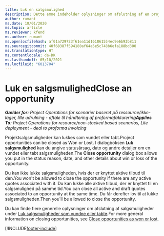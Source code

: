 ```yaml
---
title: Luk en salgsmulighed
description: Dette emne indeholder oplysninger om afslutning af en projektsalgsmulighed.
author: rumant
ms.date: 10/01/2020
ms.topic: article
ms.reviewer: kfend
ms.author: rumant
ms.openlocfilehash: af01a729723f61ea11d161861554ec9e6b93b811
ms.sourcegitcommit: 40f68387f594180af64a5e5c748b6efa188bd300
ms.translationtype: HT
ms.contentlocale: da-DK
ms.lasthandoff: 05/10/2021
ms.locfileid: "6013704"
---
```

# <a name="close-an-opportunity"></a><span data-ttu-id="77079-103">Luk en salgsmulighed</span><span class="sxs-lookup"><span data-stu-id="77079-103">Close an opportunity</span></span>

<span data-ttu-id="77079-104">_**Gælder for:** Project Operations for scenarier baseret på ressource/ikke-lager, lille udrulning - aftale til håndtering af proformafakturering_</span><span class="sxs-lookup"><span data-stu-id="77079-104">_**Applies To:** Project Operations for resource/non-stocked based scenarios, Lite deployment - deal to proforma invoicing_</span></span>

<span data-ttu-id="77079-105">Projektsalgsmuligheder kan lukkes som vundet eller tabt.</span><span class="sxs-lookup"><span data-stu-id="77079-105">Project opportunities can be closed as Won or Lost.</span></span> <span data-ttu-id="77079-106">I dialogboksen **Luk salgsmulighed** kan du angive statusårsag, dato og andre detaljer om en vundet eller tabt salgsmuligheden.</span><span class="sxs-lookup"><span data-stu-id="77079-106">The **Close opportunity** dialog box allows you put in the status reason, date, and other details about win or loss of the opportunity.</span></span>

<span data-ttu-id="77079-107">Du kan ikke lukke salgsmuligheden, hvis der er knyttet aktive tilbud til den.</span><span class="sxs-lookup"><span data-stu-id="77079-107">You won't be allowed to close the opportunity if there are any active quotes associated with it.</span></span> <span data-ttu-id="77079-108">Du kan lukke alle aktive tilbud, der er knyttet til en salgsmulighed på samme tid.</span><span class="sxs-lookup"><span data-stu-id="77079-108">You can close all active and draft quotes associated to an opportunity at the same time.</span></span> <span data-ttu-id="77079-109">Du får derefter lov til at lukke salgsmuligheden.</span><span class="sxs-lookup"><span data-stu-id="77079-109">Then you'll be allowed to close the opportunity.</span></span>

<span data-ttu-id="77079-110">Du kan finde flere generelle oplysninger om afslutning af salgsmuligheder under [Luk salgsmuligheder som vundne eller tabte](/dynamics365/sales-enterprise/close-opportunity-won-lost-sales).</span><span class="sxs-lookup"><span data-stu-id="77079-110">For more general information on closing opportunities, see [Close opportunities as won or lost](/dynamics365/sales-enterprise/close-opportunity-won-lost-sales).</span></span>


[!INCLUDE[footer-include](../includes/footer-banner.md)]